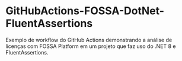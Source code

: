 # GitHubActions-FOSSA-DotNet-FluentAssertions
Exemplo de workflow do GitHub Actions demonstrando a análise de licenças com FOSSA Platform em um projeto que faz uso do .NET 8 e FluentAssertions.
